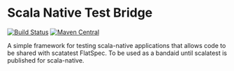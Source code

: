 Scala Native Test Bridge
==============

[![Build Status](https://travis-ci.org/harshad-deo/sntb.svg?branch=master)](https://travis-ci.org/harshad-deo/sntb)
[![Maven Central](https://maven-badges.herokuapp.com/maven-central/com.simianquant/sntb_2.11/badge.svg)](https://maven-badges.herokuapp.com/maven-central/com.simianquant/sntb_2.11)

A simple framework for testing scala-native applications that allows code to be shared with scatatest FlatSpec. To be used 
as a bandaid until scalatest is published for scala-native. 

